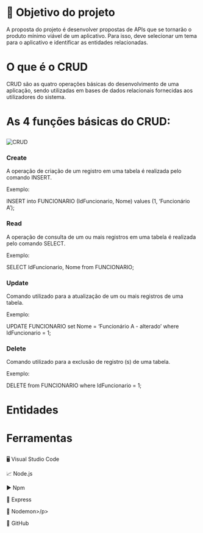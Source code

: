 # 📌 Objetivo do projeto
  A proposta do projeto é desenvolver propostas de APIs que se tornarão o produto mínimo viável de um aplicativo. Para isso, deve selecionar um tema para o aplicativo e identificar as entidades relacionadas.

# O que é o CRUD

<p>CRUD são as quatro operações básicas do desenvolvimento de uma aplicação, sendo utilizadas em bases de dados relacionais fornecidas aos utilizadores do sistema.</p>

<p> <h1>As 4 funções básicas do CRUD:</p></h1>



![CRUD](https://user-images.githubusercontent.com/112557591/221029329-cb1870f9-df98-4241-9727-52d8b6ba95da.png)




<p><h3>Create</p></h3>
A operação de criação de um registro em uma tabela é realizada pelo comando INSERT. 
<p>Exemplo:</p>

<p>INSERT into FUNCIONARIO (IdFuncionario, Nome) values (1, ‘Funcionário A’);</p>
  
<p><h3>Read</p></h3>
<p>A operação de consulta de um ou mais registros em uma tabela é realizada pelo comando SELECT.</p>

<p>Exemplo:</p>
SELECT IdFuncionario, Nome from FUNCIONARIO;

<p><h3>Update</p></h3>
<p>Comando utilizado para a atualização de um ou mais registros de uma tabela.</p>

<p>Exemplo:</p>
<p>UPDATE FUNCIONARIO set Nome = ‘Funcionário A - alterado’ where IdFuncionario = 1;</p>

<p><h3>Delete </p></h3>
<p>Comando utilizado para a exclusão de registro (s) de uma tabela.</p>
<p>Exemplo:</p>

<p>DELETE from FUNCIONARIO where IdFuncionario = 1;</p>

<p><h1>Entidades</p></h1>

<p><h1>Ferramentas</p></h1>

<p>🖥️ Visual Studio Code </p>
<p>📈 Node.js</p>
<p>▶️ Npm </p>
<p>🚀 Express</p>
<p>👾 Nodemon>/p>
<p>🤖 GitHub</p>
